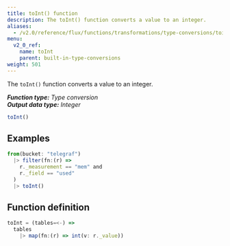 ```yaml
---
title: toInt() function
description: The toInt() function converts a value to an integer.
aliases:
  - /v2.0/reference/flux/functions/transformations/type-conversions/toint
menu:
  v2_0_ref:
    name: toInt
    parent: built-in-type-conversions
weight: 501
---
```


The `toInt()` function converts a value to an integer.

_**Function type:** Type conversion_  
_**Output data type:** Integer_

```js
toInt()
```

## Examples
```js
from(bucket: "telegraf")
  |> filter(fn:(r) =>
    r._measurement == "mem" and
    r._field == "used"
  )
  |> toInt()
```

## Function definition
```js
toInt = (tables=<-) =>
  tables
    |> map(fn:(r) => int(v: r._value))
```
